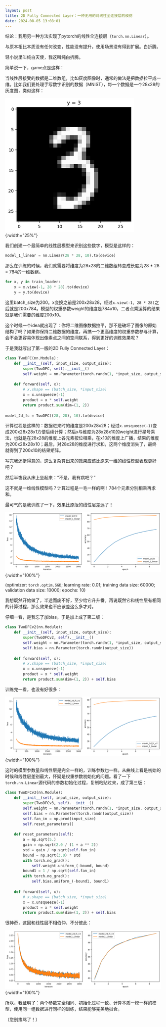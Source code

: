 ```yaml
---
layout: post
title: 2D Fully Connected Layer：一种无用的对线性全连接层的模仿
date: 2024-08-05 13:08:01
---
```


结论：我用另一种方法实现了pytorch的线性全连接层（`torch.nn.Linear`）。

与原本相比本质没有任何改变，性能没有提升，使用场景没有得到扩展。白折腾。

轻小说里叫纯白天使，我这叫纯白折腾。

简单说一下，game点是这样：

当线性层接受的数据是二维数组，比如灰度图像时，通常的做法是把数据拉平成一维。比如我们要处理手写数字识别的数据（MNIST），每一个数据是一个28x28的灰度图，类似这样：

![MNIST图片](/blog/images/24080513081.png){:width="25%"}

我们创建一个最简单的线性层模型来识别这些数字，模型是这样的：

```python
model_1_linear = nn.Linear(28 * 28, 10).to(device)
```

那么在训练的时候，我们就需要将维度为28x28的二维数组转变成长度为28 * 28 = 784的一维数组。

```python
for x, y in train_loader:
    x = x.view(-1, 28 * 28).to(device)
    y = y.to(device)
```

这里batch_size为200。x变换之前是200x28x28，经过`x.view(-1, 28 * 28)`之后就是200x784。模型的权重参数weight的维度是784x10，二者点乘运算的结果就是我们需要的维度200x10。

这个时候一个idea就出现了：你将二维图像数据拉平，那不是破坏了图像的原始结构了吗？如果你保持二维数据的维度，再搞一个更高维度的权重参数参与计算，会不会更容易体现出像素点之间的空间联系，得到更好的训练效果呢？

于是我就写出了第一版的2D Fully Connected Layer：

```python
class TwoDFC(nn.Module):
    def __init__(self, input_size, output_size):
        super(TwoDFC, self).__init__()
        self.weight = nn.Parameter(torch.randn(1, *input_size, output_size))
        
    def forward(self, x):
        # x.shape == (batch_size, *input_size)
        x = x.unsqueeze(-1)
        product = x * self.weight
        return product.sum(dim=(1, 2))

model_2d_fc = TwoDFC((28, 28), 10).to(device)
```

计算过程是这样的：数据进来时的维度是200x28x28；经过`x.unsqueeze(-1)`变成200x28x28x1方便后续计算；然后x与维度为28x28x10的weight进行星号乘法，也就是在28x28的维度上各元素按位相乘，在x10的维度上广播，结果的维度为200x28x28x10；最后，对28x28的维度进行求和，这两个维度消失了，最终就得到了200x10的结果矩阵。

写完我还挺得意的，这么复杂算出来的效果应该比原来一维的线性模型表现更好吧？

然后半夜我从床上坐起来：“不是，我有病吧？”

这不就是一维线性模型吗？计算过程是一毛一样的啊！784个元素分别相乘再求和。

最可气的是我训练了一下，效果比原版的线性层差远了！

![第一版](/blog/images/24080513082.png){:width="100%"}

(optimizer: `torch.optim.SGD`; learning rate: 0.01; training data size: 60000; validation data size: 10000; epochs: 10)

我想既然开始做了，半途而废不好，至少给它升升番。再说既然它和线性层有相同的计算过程，那么效果也不应该差这么多才对。

仔细一看，是我忘了加bias。于是加上成了第二版：

```python
class TwoDFCv2(nn.Module):
    def __init__(self, input_size, output_size):
        super(TwoDFCv2, self).__init__()
        self.weight = nn.Parameter(torch.randn(1, *input_size, output_size))
        self.bias = nn.Parameter(torch.randn(output_size))
        
    def forward(self, x):
        # x.shape == (batch_size, *input_size)
        x = x.unsqueeze(-1)
        product = x * self.weight
        return product.sum(dim=(1, 2)) + self.bias
```

训练完一看，也没有好很多：

![第二版](/blog/images/24080513083.png){:width="100%"}

这时的模型参数量和线性层是完全一样的，训练参数也一样。从曲线上看是初始的时候和线性层差别最大，怀疑是权重参数初始化的问题。看了一下`torch.nn.Linear`源代码的参数初始化过程，复制粘贴过来，成了第三版：

```python
class TwoDFCv3(nn.Module):
    def __init__(self, input_size, output_size):
        super(TwoDFCv3, self).__init__()
        self.weight = nn.Parameter(torch.randn(1, *input_size, output_size))
        self.bias = nn.Parameter(torch.randn(output_size))
        self.fan_in = np.prod(input_size)
        self.reset_parameters()
    
    def reset_parameters(self):
        a = np.sqrt(5.)
        gain = np.sqrt(2.0 / (1 + a ** 2))
        std = gain / np.sqrt(self.fan_in)
        bound = np.sqrt(3.0) * std
        with torch.no_grad():
            self.weight.uniform_(-bound, bound)
        bound1 = 1 / np.sqrt(self.fan_in)
        with torch.no_grad():
            self.bias.uniform_(-bound1, bound1)
        
    def forward(self, x):
        # x.shape == (batch_size, *input_size)
        x = x.unsqueeze(-1)
        product = x * self.weight
        return product.sum(dim=(1, 2)) + self.bias
```

很神奇，这回和线性层不相伯仲，不分彼此：

![第三版](/blog/images/24080513084.png){:width="100%"}

所以，我证明了：两个参数完全相同、初始化过程一致、计算本质一模一样的模型，使用同一组数据进行同样的训练，结果能够完美地拟合。

（您别挨骂了！）